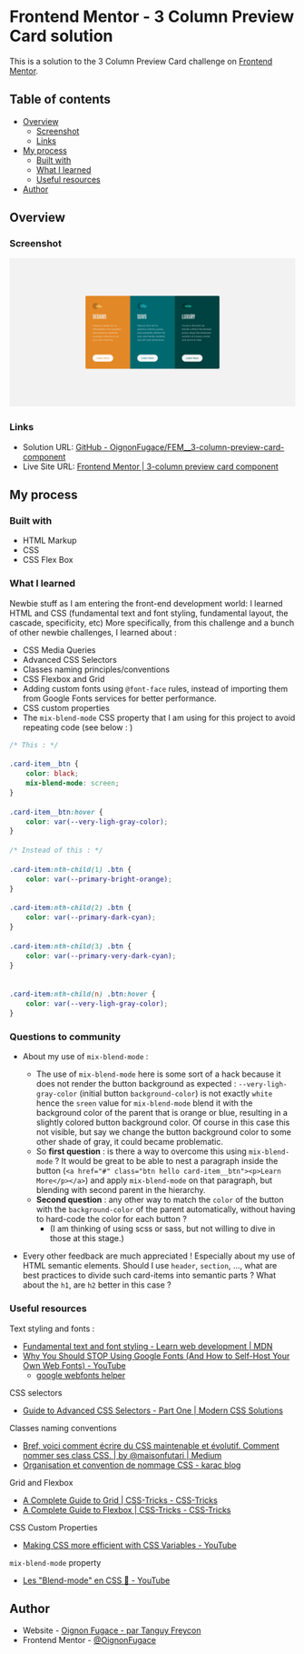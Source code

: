 # Frontend Mentor - 3 Column Preview Card solution

This is a solution to the 3 Column Preview Card challenge on [Frontend Mentor](https://www.frontendmentor.io/).

## Table of contents

- [Overview](#overview)
	- [Screenshot](#screenshot)
	- [Links](#links)
- [My process](#my-process)
	- [Built with](#built-with)
	- [What I learned](#what-i-learned)
	- [Useful resources](#useful-resources)
- [Author](#author)

## Overview

### Screenshot

![](./Screenshot.png)

### Links

- Solution URL: [GitHub - OignonFugace/FEM__3-column-preview-card-component](https://github.com/OignonFugace/FEM__3-column-preview-card-component)
- Live Site URL: [Frontend Mentor | 3-column preview card component](https://oignonfugace.github.io/FEM__3-column-preview-card-component/)

## My process

### Built with
- HTML Markup
- CSS
- CSS Flex Box

### What I learned
Newbie stuff as I am entering the front-end development world: I learned HTML and CSS (fundamental text and font styling, fundamental layout, the cascade, specificity, etc)
More specifically, from this challenge and a bunch of other newbie challenges, I learned about :
- CSS Media Queries
- Advanced CSS Selectors
- Classes naming principles/conventions
- CSS Flexbox and Grid
- Adding custom fonts using `@font-face` rules, instead of importing them from Google Fonts services for better performance.
- CSS custom properties
- The `mix-blend-mode` CSS property that I am using for this project to avoid repeating code (see below : ) 

```css
/* This : */

.card-item__btn {
	color: black;
	mix-blend-mode: screen;
}

.card-item__btn:hover {
	color: var(--very-ligh-gray-color);
}

/* Instead of this : */

.card-item:nth-child(1) .btn {
	color: var(--primary-bright-orange);
}

.card-item:nth-child(2) .btn {
	color: var(--primary-dark-cyan);
}

.card-item:nth-child(3) .btn {
	color: var(--primary-very-dark-cyan);
}


.card-item:nth-child(n) .btn:hover {
	color: var(--very-ligh-gray-color);
}
```


### Questions to community
- About my use of `mix-blend-mode` :
	- The use of `mix-blend-mode` here is some sort of a hack because it does not render the button background as expected : `--very-ligh-gray-color` (initial button `background-color`) is not exactly `white` hence the `sreen` value for `mix-blend-mode` blend it with the background color of the parent that is orange or blue, resulting in a slightly colored button background color. Of course in this case this not visible, but say we change the button background color to some other shade of gray, it could became problematic. 
	- So **first question** : is there a way to overcome this using `mix-blend-mode` ? It would be great to be able to nest a paragraph inside the button (`<a href="#" class="btn hello card-item__btn"><p>Learn More</p></a>`) and apply `mix-blend-mode` on that paragraph, but blending with second parent in the hierarchy.
	- **Second question** : any other way to match the `color` of the button with the `background-color` of the parent automatically, without having to hard-code the color for each button ? 
		- (I am thinking of using scss or sass, but not willing to dive in those at this stage.)

- Every other feedback are much appreciated ! Especially about my use of HTML semantic elements. Should I use `header`, `section`, ..., what are best practices to divide such card-items into semantic parts ? What about the `h1`, are `h2` better in this case ?



### Useful resources
Text styling and fonts :
- [Fundamental text and font styling - Learn web development | MDN](https://developer.mozilla.org/en-US/docs/Learn/CSS/Styling_text/Fundamentals)
- [Why You Should STOP Using Google Fonts (And How to Self-Host Your Own Web Fonts) - YouTube](https://www.youtube.com/watch?v=363s_ziVwTg)
	- [google webfonts helper](https://google-webfonts-helper.herokuapp.com/fonts)

CSS selectors
- [Guide to Advanced CSS Selectors - Part One | Modern CSS Solutions](https://moderncss.dev/guide-to-advanced-css-selectors-part-one/)

Classes naming conventions
- [Bref, voici comment écrire du CSS maintenable et évolutif. Comment nommer ses class CSS. | by @maisonfutari | Medium](https://medium.com/@arieldi/bref-voici-comment-%C3%A9crire-du-css-maintenable-et-%C3%A9volutif-comment-nommer-ses-class-css-cbe4b3437b49)
- [Organisation et convention de nommage CSS - karac blog](https://karac.ch/blog/organisation-et-convention-nommage-css)

Grid and Flexbox
- [A Complete Guide to Grid | CSS-Tricks - CSS-Tricks](https://css-tricks.com/snippets/css/complete-guide-grid/)
- [A Complete Guide to Flexbox | CSS-Tricks - CSS-Tricks](https://css-tricks.com/snippets/css/a-guide-to-flexbox/)

CSS Custom Properties
- [Making CSS more efficient with CSS Variables - YouTube](https://www.youtube.com/watch?v=w-bq8f8hs1I)

`mix-blend-mode` property
- [Les "Blend-mode" en CSS 🎨 - YouTube](https://www.youtube.com/watch?v=3q9KhKfp0pQ)


## Author
- Website - [Oignon Fugace - par Tanguy Freycon](https://oignonfugace.com/)
- Frontend Mentor - [@OignonFugace](https://www.frontendmentor.io/profile/OignonFugace)


